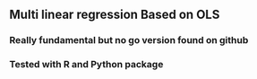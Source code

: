 ## Multi linear regression Based on OLS

### Really fundamental but no go version found on github

### Tested with R and Python package
